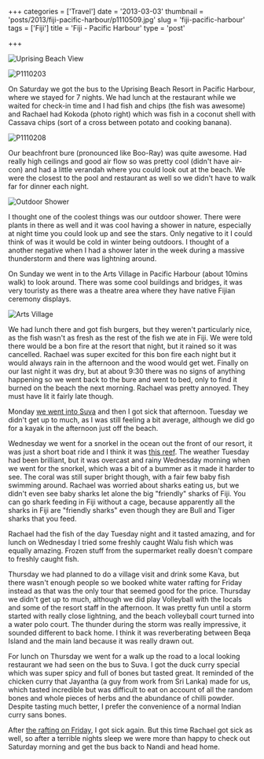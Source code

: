 +++
categories = ['Travel']
date = '2013-03-03'
thumbnail = 'posts/2013/fiji-pacific-harbour/p1110509.jpg'
slug = 'fiji-pacific-harbour'
tags = ['Fiji']
title = 'Fiji - Pacific Harbour'
type = 'post'

+++

![Uprising Beach View](p1110509.jpg)

![P1110203](p1110203.jpg)

On Saturday we got the bus to the Uprising Beach Resort in Pacific Harbour, where we stayed for 7 nights. We had lunch at the restaurant while we waited for check-in time and I had fish and chips (the fish was awesome) and Rachael had Kokoda (photo right) which was fish in a coconut shell with Cassava chips (sort of a cross between potato and cooking banana).

![P1110208](p1110208.jpg)

Our beachfront bure (pronounced like Boo-Ray) was quite awesome. Had really high ceilings and good air flow so was pretty cool (didn't have air-con) and had a little verandah where you could look out at the beach. We were the closest to the pool and restaurant as well so we didn't have to walk far for dinner each night.

![Outdoor Shower](p1110244.jpg)

I thought one of the coolest things was our outdoor shower. There were plants in there as well and it was cool having a shower in nature, especially at night time you could look up and see the stars. Only negative to it I could think of was it would be cold in winter being outdoors. I thought of a another negative when I had a shower later in the week during a massive thunderstorm and there was lightning around.

On Sunday we went in to the Arts Village in Pacific Harbour (about 10mins walk) to look around. There was some cool buildings and bridges, it was very touristy as there was a theatre area where they have native Fijian ceremony displays.

![Arts Village](p1110231.jpg)

We had lunch there and got fish burgers, but they weren't particularly nice, as the fish wasn't as fresh as the rest of the fish we ate in Fiji. We were told there would be a bon fire at the resort that night, but it rained so it was cancelled. Rachael was super excited for this bon fire each night but it would always rain in the afternoon and the wood would get wet. Finally on our last night it was dry, but at about 9:30 there was no signs of anything happening so we went back to the bure and went to bed, only to find it burned on the beach the next morning. Rachael was pretty annoyed. They must have lit it fairly late though.

Monday [we went into Suva](fiji-suva) and then I got sick that afternoon. Tuesday we didn't get up to much, as I was still feeling a bit average, although we did go for a kayak in the afternoon just off the beach.

Wednesday we went for a snorkel in the ocean out the front of our resort, it was just a short boat ride and I think it was [this reef](http://goo.gl/maps/5UPlc). The weather Tuesday had been brilliant, but it was overcast and rainy Wednesday morning when we went for the snorkel, which was a bit of a bummer as it made it harder to see. The coral was still super bright though, with a fair few baby fish swimming around. Rachael was worried about sharks eating us, but we didn't even see baby sharks let alone the big "friendly" sharks of Fiji. You can go shark feeding in Fiji without a cage, because apparently all the sharks in Fiji are "friendly sharks" even though they are Bull and Tiger sharks that you feed.

Rachael had the fish of the day Tuesday night and it tasted amazing, and for lunch on Wednesday I tried some freshly caught Walu fish which was equally amazing. Frozen stuff from the supermarket really doesn't compare to freshly caught fish.

Thursday we had planned to do a village visit and drink some Kava, but there wasn't enough people so we booked white water rafting for Friday instead as that was the only tour that seemed good for the price. Thursday we didn't get up to much, although we did play Volleyball with the locals and some of the resort staff in the afternoon. It was pretty fun until a storm started with really close lightning, and the beach volleyball court turned into a water polo court. The thunder during the storm was really impressive, it sounded different to back home. I think it was reverberating between Beqa Island and the main land because it was really drawn out.

For lunch on Thursday we went for a walk up the road to a local looking restaurant we had seen on the bus to Suva. I got the duck curry special which was super spicy and full of bones but tasted great. It reminded of the chicken curry that Jayantha (a guy from work from Sri Lanka) made for us, which tasted incredible but was difficult to eat on account of all the random bones and whole pieces of herbs and the abundance of chilli powder. Despite tasting much better, I prefer the convenience of a normal Indian curry sans bones.

After [the rafting on Friday](fiji-rafting-upper-navua-river), I got sick again. But this time Rachael got sick as well, so after a terrible nights sleep we were more than happy to check out Saturday morning and get the bus back to Nandi and head home.